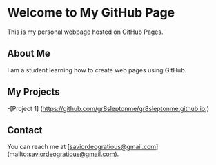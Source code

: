 # Welcome to My GitHub Page
This is my personal webpage hosted on GitHub Pages.
## About Me 
I am a student learning how to create web pages using GitHub.
## My Projects
-[Project 1]
(https://github.com/gr8sleptonme/gr8sleptonme.github.io;)
## Contact
You can reach me at [saviordeogratious@gmail.com]
(mailto:saviordeogratious@gmail.com).
